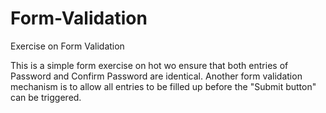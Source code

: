 # Form-Validation
Exercise on Form Validation

This is a simple form exercise on hot wo ensure that both entries of Password and Confirm Password are identical.
Another form validation mechanism is to allow all entries to be filled up before the "Submit button" can be triggered. 
